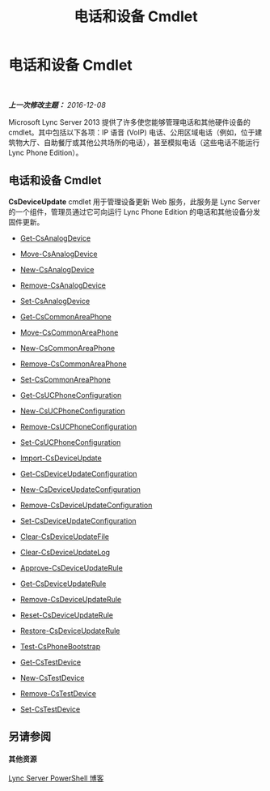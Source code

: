 ﻿---
title: 电话和设备 Cmdlet
TOCTitle: 电话和设备 Cmdlet
ms:assetid: 6ebeba4b-43ce-4a31-9060-50d249b7564c
ms:mtpsurl: https://technet.microsoft.com/zh-cn/library/Gg415657(v=OCS.15)
ms:contentKeyID: 49313198
ms.date: 12/10/2016
mtps_version: v=OCS.15
ms.translationtype: HT
---

# 电话和设备 Cmdlet

 

_**上一次修改主题：** 2016-12-08_

Microsoft Lync Server 2013 提供了许多使您能够管理电话和其他硬件设备的 cmdlet。其中包括以下各项：IP 语音 (VoIP) 电话、公用区域电话（例如，位于建筑物大厅、自助餐厅或其他公共场所的电话），甚至模拟电话（这些电话不能运行 Lync Phone Edition）。

## 电话和设备 Cmdlet

**CsDeviceUpdate** cmdlet 用于管理设备更新 Web 服务，此服务是 Lync Server 的一个组件，管理员通过它可向运行 Lync Phone Edition 的电话和其他设备分发固件更新。

  -   
    [Get-CsAnalogDevice](get-csanalogdevice.md)

  -   
    [Move-CsAnalogDevice](move-csanalogdevice.md)

  -   
    [New-CsAnalogDevice](new-csanalogdevice.md)

  -   
    [Remove-CsAnalogDevice](remove-csanalogdevice.md)

  -   
    [Set-CsAnalogDevice](set-csanalogdevice.md)

  -   
    [Get-CsCommonAreaPhone](get-cscommonareaphone.md)

  -   
    [Move-CsCommonAreaPhone](move-cscommonareaphone.md)

  -   
    [New-CsCommonAreaPhone](new-cscommonareaphone.md)

  -   
    [Remove-CsCommonAreaPhone](remove-cscommonareaphone.md)

  -   
    [Set-CsCommonAreaPhone](set-cscommonareaphone.md)

  -   
    [Get-CsUCPhoneConfiguration](get-csucphoneconfiguration.md)

  -   
    [New-CsUCPhoneConfiguration](new-csucphoneconfiguration.md)

  -   
    [Remove-CsUCPhoneConfiguration](remove-csucphoneconfiguration.md)

  -   
    [Set-CsUCPhoneConfiguration](set-csucphoneconfiguration.md)

  -   
    [Import-CsDeviceUpdate](import-csdeviceupdate.md)

  -   
    [Get-CsDeviceUpdateConfiguration](get-csdeviceupdateconfiguration.md)

  -   
    [New-CsDeviceUpdateConfiguration](new-csdeviceupdateconfiguration.md)

  -   
    [Remove-CsDeviceUpdateConfiguration](remove-csdeviceupdateconfiguration.md)

  -   
    [Set-CsDeviceUpdateConfiguration](set-csdeviceupdateconfiguration.md)

  -   
    [Clear-CsDeviceUpdateFile](clear-csdeviceupdatefile.md)

  -   
    [Clear-CsDeviceUpdateLog](clear-csdeviceupdatelog.md)

  -   
    [Approve-CsDeviceUpdateRule](approve-csdeviceupdaterule.md)

  -   
    [Get-CsDeviceUpdateRule](get-csdeviceupdaterule.md)

  -   
    [Remove-CsDeviceUpdateRule](remove-csdeviceupdaterule.md)

  -   
    [Reset-CsDeviceUpdateRule](reset-csdeviceupdaterule.md)

  -   
    [Restore-CsDeviceUpdateRule](restore-csdeviceupdaterule.md)

  -   
    [Test-CsPhoneBootstrap](test-csphonebootstrap.md)

  -   
    [Get-CsTestDevice](get-cstestdevice.md)

  -   
    [New-CsTestDevice](new-cstestdevice.md)

  -   
    [Remove-CsTestDevice](remove-cstestdevice.md)

  -   
    [Set-CsTestDevice](set-cstestdevice.md)

## 另请参阅

#### 其他资源

[Lync Server PowerShell 博客](http://go.microsoft.com/fwlink/?linkid=203150%26clcid=0x804)

